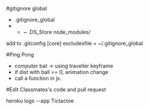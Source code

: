 #gitignore global
- .gitignore_global
- * ~
.DS_Store
node_modules/

add to .gitconfig
[core]
  excludesfile = ~/.gitignore_global

#Ping Pong
- computer bat -> using traveller keyframe
- if dist with ball == 0, animation change
- call a function in js.

#Edit Classmates's code and pull request

heroku logs --app Tictactoe
